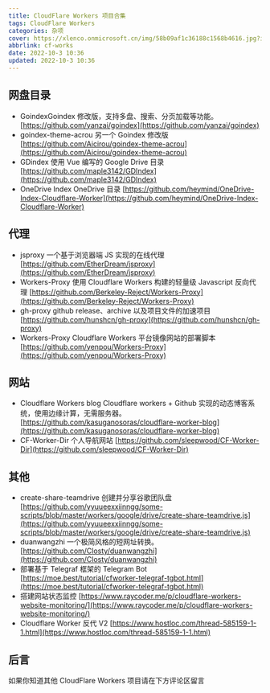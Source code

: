 ```yaml
---
title: CloudFlare Workers 项目合集
tags: CloudFlare Workers
categories: 杂项
cover: https://xlenco.onmicrosoft.cn/img/58b09af1c36188c1568b4616.jpg?ik-sdk-version=javascript-1.4.3&updatedAt=1664702176250
abbrlink: cf-works
date: 2022-10-3 10:36
updated: 2022-10-3 10:36
---
```


## 网盘目录

- GoindexGoindex 修改版，支持多盘、搜索、分页加载等功能。[https://github.com/yanzai/goindex](https://github.com/yanzai/goindex)
- goindex-theme-acrou
  另一个 Goindex 修改版
  [https://github.com/Aicirou/goindex-theme-acrou](https://github.com/Aicirou/goindex-theme-acrou)
- GDindex
  使用 Vue 编写的 Google Drive 目录
  [https://github.com/maple3142/GDIndex](https://github.com/maple3142/GDIndex)
- OneDrive Index
  OneDrive 目录
  [https://github.com/heymind/OneDrive-Index-Cloudflare-Worker](https://github.com/heymind/OneDrive-Index-Cloudflare-Worker)

## 代理

- jsproxy
  一个基于浏览器端 JS 实现的在线代理
  [https://github.com/EtherDream/jsproxy](https://github.com/EtherDream/jsproxy)
- Workers-Proxy
  使用 Cloudflare Workers 构建的轻量级 Javascript 反向代理
  [https://github.com/Berkeley-Reject/Workers-Proxy](https://github.com/Berkeley-Reject/Workers-Proxy)
- gh-proxy
  github release、archive 以及项目文件的加速项目
  [https://github.com/hunshcn/gh-proxy](https://github.com/hunshcn/gh-proxy)
- Workers-Proxy
  Cloudflare Workers 平台镜像网站的部署脚本
  [https://github.com/yenpou/Workers-Proxy](https://github.com/yenpou/Workers-Proxy)

## 网站

- Cloudflare Workers blog
  Cloudflare workers + Github 实现的动态博客系统，使用边缘计算，无需服务器。
  [https://github.com/kasuganosoras/cloudflare-worker-blog](https://github.com/kasuganosoras/cloudflare-worker-blog)
- CF-Worker-Dir
  个人导航网站
  [https://github.com/sleepwood/CF-Worker-Dir](https://github.com/sleepwood/CF-Worker-Dir)

## 其他

- create-share-teamdrive
  创建并分享谷歌团队盘
  [https://github.com/yyuueexxiinngg/some-scripts/blob/master/workers/google/drive/create-share-teamdrive.js](https://github.com/yyuueexxiinngg/some-scripts/blob/master/workers/google/drive/create-share-teamdrive.js)
- duanwangzhi
  一个极简风格的短网址转换。
  [https://github.com/Closty/duanwangzhi](https://github.com/Closty/duanwangzhi)
- 部署基于 Telegraf 框架的 Telegram Bot
  [https://moe.best/tutorial/cfworker-telegraf-tgbot.html](https://moe.best/tutorial/cfworker-telegraf-tgbot.html)
- 搭建网站状态监控
  [https://www.raycoder.me/p/cloudflare-workers-website-monitoring/](https://www.raycoder.me/p/cloudflare-workers-website-monitoring/)
- Cloudflare Worker 反代 V2
  [https://www.hostloc.com/thread-585159-1-1.html](https://www.hostloc.com/thread-585159-1-1.html)

## 后言

如果你知道其他 CloudFlare Workers 项目请在下方评论区留言
